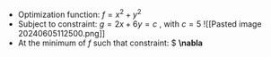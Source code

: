 - Optimization function: $f=x^2+y^2$
- Subject to constraint: $g=2x+6y=c$ , with $c=5$
![[Pasted image 20240605112500.png]]
- At the minimum of $f$ such that constraint: $ **\nabla**